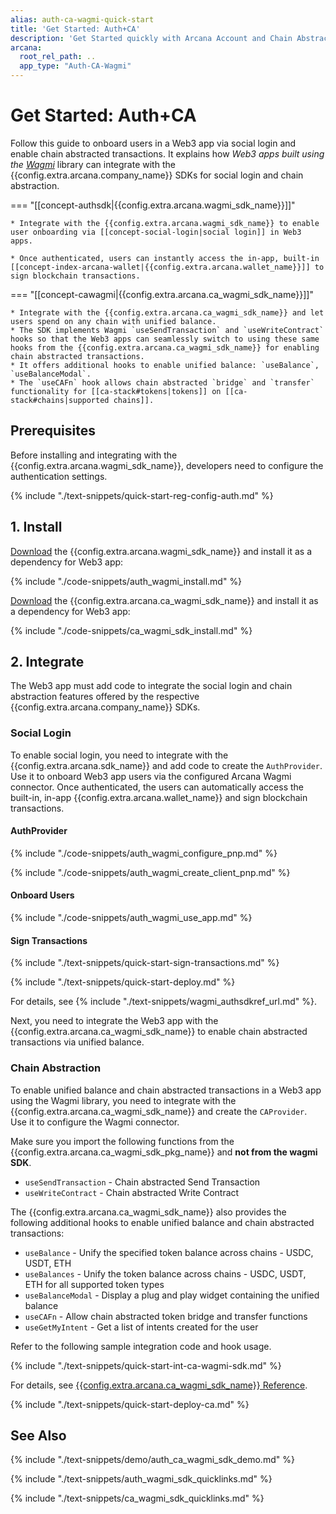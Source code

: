 ```yaml
---
alias: auth-ca-wagmi-quick-start
title: 'Get Started: Auth+CA'
description: 'Get Started quickly with Arcana Account and Chain Abstraction to enable user onboarding and unified balance in Wagmi apps. Learn how to integrate the Arcana Auth and CA Wagmi SDK.'
arcana:
  root_rel_path: ..
  app_type: "Auth-CA-Wagmi"
---
```


# Get Started: Auth+CA

Follow this guide to onboard users in a Web3 app via social login and enable chain abstracted transactions. It explains how *Web3 apps built using the [Wagmi](https://wagmi.sh/)* library can integrate with the {{config.extra.arcana.company_name}} SDKs for social login and chain abstraction. 

=== "[[concept-authsdk|{{config.extra.arcana.wagmi_sdk_name}}]]"

    * Integrate with the {{config.extra.arcana.wagmi_sdk_name}} to enable user onboarding via [[concept-social-login|social login]] in Web3 apps. 
    
    * Once authenticated, users can instantly access the in-app, built-in [[concept-index-arcana-wallet|{{config.extra.arcana.wallet_name}}]] to sign blockchain transactions.

=== "[[concept-cawagmi|{{config.extra.arcana.ca_wagmi_sdk_name}}]]"

    * Integrate with the {{config.extra.arcana.ca_wagmi_sdk_name}} and let users spend on any chain with unified balance. 
    * The SDK implements Wagmi `useSendTransaction` and `useWriteContract` hooks so that the Web3 apps can seamlessly switch to using these same hooks from the {{config.extra.arcana.ca_wagmi_sdk_name}} for enabling chain abstracted transactions. 
    * It offers additional hooks to enable unified balance: `useBalance`, `useBalanceModal`.
    * The `useCAFn` hook allows chain abstracted `bridge` and `transfer` functionality for [[ca-stack#tokens|tokens]] on [[ca-stack#chains|supported chains]].

## Prerequisites

Before installing and integrating with the {{config.extra.arcana.wagmi_sdk_name}}, developers need to configure the authentication settings.

{% include "./text-snippets/quick-start-reg-config-auth.md" %}

## 1. Install

[Download]({{config.extra.arcana.wagmi_sdk_download_url}}) the {{config.extra.arcana.wagmi_sdk_name}} and install it as a dependency for Web3 app:

{% include "./code-snippets/auth_wagmi_install.md" %}

[Download]({{config.extra.arcana.ca_wagmi_sdk_download_url}}) the {{config.extra.arcana.ca_wagmi_sdk_name}} and install it as a dependency for Web3 app:

{% include "./code-snippets/ca_wagmi_sdk_install.md" %}

## 2. Integrate

The Web3 app must add code to integrate the social login and chain abstraction features offered by the respective {{config.extra.arcana.company_name}} SDKs.

### Social Login

To enable social login, you need to integrate with the {{config.extra.arcana.sdk_name}} and add code to create the `AuthProvider`. Use it to onboard Web3 app users via the configured Arcana Wagmi connector. Once authenticated, the users can automatically access the built-in, in-app {{config.extra.arcana.wallet_name}} and sign blockchain transactions.

#### AuthProvider

{% include "./code-snippets/auth_wagmi_configure_pnp.md" %}

{% include "./code-snippets/auth_wagmi_create_client_pnp.md" %}

#### Onboard Users

{% include "./code-snippets/auth_wagmi_use_app.md" %}

#### Sign Transactions

{% include "./text-snippets/quick-start-sign-transactions.md" %}

{% include "./text-snippets/quick-start-deploy.md" %}

For details, see {% include "./text-snippets/wagmi_authsdkref_url.md" %}.

Next, you need to integrate the Web3 app with the {{config.extra.arcana.ca_wagmi_sdk_name}} to enable chain abstracted transactions via unified balance.

### Chain Abstraction

To enable unified balance and chain abstracted transactions in a Web3 app using the Wagmi library, you need to integrate with the {{config.extra.arcana.ca_wagmi_sdk_name}} and create the `CAProvider`.  Use it to configure the Wagmi connector.

Make sure you import the following functions from the {{config.extra.arcana.ca_wagmi_sdk_pkg_name}} and **not from the wagmi SDK**.

* `useSendTransaction` - Chain abstracted Send Transaction
* `useWriteContract` - Chain abstracted Write Contract

The {{config.extra.arcana.ca_wagmi_sdk_name}} also provides the following additional hooks to enable unified balance and chain abstracted transactions:

* `useBalance` - Unify the specified token balance across chains - USDC, USDT, ETH
* `useBalances` - Unify the token balance across chains - USDC, USDT, ETH for all supported token types
* `useBalanceModal` - Display a plug and play widget containing the unified balance
* `useCAFn` - Allow chain abstracted token bridge and transfer functions
* `useGetMyIntent` - Get a list of intents created for the user

Refer to the following sample integration code and hook usage.

{% include "./text-snippets/quick-start-int-ca-wagmi-sdk.md" %}

For details, see [{{config.extra.arcana.ca_wagmi_sdk_name}} Reference]({{config.extra.arcana.ca_wagmi_sdk_ref_url}}).

{% include "./text-snippets/quick-start-deploy-ca.md" %}

## See Also

{% include "./text-snippets/demo/auth_ca_wagmi_sdk_demo.md" %}

{% include "./text-snippets/auth_wagmi_sdk_quicklinks.md" %}

{% include "./text-snippets/ca_wagmi_sdk_quicklinks.md" %}

